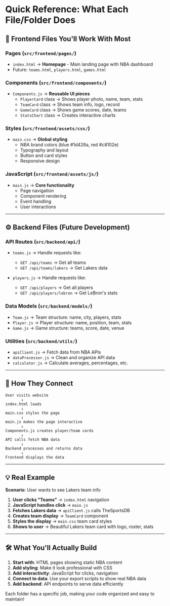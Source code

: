 # Quick Reference: What Each File/Folder Does

## 🎯 **Frontend Files You'll Work With Most**

### **Pages** (`src/frontend/pages/`)
- `index.html` → **Homepage** - Main landing page with NBA dashboard
- Future: `teams.html`, `players.html`, `games.html`

### **Components** (`src/frontend/components/`)
- `Components.js` → **Reusable UI pieces**
  - `PlayerCard` class → Shows player photo, name, team, stats
  - `TeamCard` class → Shows team info, logo, record
  - `GameCard` class → Shows game scores, date, teams
  - `StatsChart` class → Creates interactive charts

### **Styles** (`src/frontend/assets/css/`)
- `main.css` → **Global styling**
  - NBA brand colors (blue #1d428a, red #c8102e)
  - Typography and layout
  - Button and card styles
  - Responsive design

### **JavaScript** (`src/frontend/assets/js/`)
- `main.js` → **Core functionality**
  - Page navigation
  - Component rendering
  - Event handling
  - User interactions

---

## ⚙️ **Backend Files (Future Development)**

### **API Routes** (`src/backend/api/`)
- `teams.js` → Handle requests like:
  - `GET /api/teams` → Get all teams
  - `GET /api/teams/lakers` → Get Lakers data
  
- `players.js` → Handle requests like:
  - `GET /api/players` → Get all players
  - `GET /api/players/lebron` → Get LeBron's stats

### **Data Models** (`src/backend/models/`)
- `Team.js` → Team structure: name, city, players, stats
- `Player.js` → Player structure: name, position, team, stats
- `Game.js` → Game structure: teams, score, date, venue

### **Utilities** (`src/backend/utils/`)
- `apiClient.js` → Fetch data from NBA APIs
- `dataProcessor.js` → Clean and organize API data
- `calculator.js` → Calculate averages, percentages, etc.

---

## 🔄 **How They Connect**

```
User visits website
       ↓
index.html loads
       ↓
main.css styles the page
       ↓
main.js makes the page interactive
       ↓
Components.js creates player/team cards
       ↓
API calls fetch NBA data
       ↓
Backend processes and returns data
       ↓
Frontend displays the data
```

---

## 💡 **Real Example**

**Scenario**: User wants to see Lakers team info

1. **User clicks "Teams"** → `index.html` navigation
2. **JavaScript handles click** → `main.js` 
3. **Fetches Lakers data** → `apiClient.js` calls TheSportsDB
4. **Creates team display** → `TeamCard` component
5. **Styles the display** → `main.css` team card styles
6. **Shows to user** → Beautiful Lakers team card with logo, roster, stats

---

## 🛠️ **What You'll Actually Build**

1. **Start with**: HTML pages showing static NBA content
2. **Add styling**: Make it look professional with CSS
3. **Add interactivity**: JavaScript for clicks, navigation
4. **Connect to data**: Use your export scripts to show real NBA data
5. **Add backend**: API endpoints to serve data efficiently

Each folder has a specific job, making your code organized and easy to maintain!

